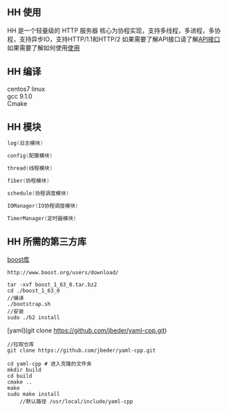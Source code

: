 ## HH 使用
HH 是一个轻量级的 HTTP 服务器
核心为协程实现，支持多线程，多进程，多协程，支持异步IO，支持HTTP/1.1和HTTP/2
如果需要了解API接口请了解[API接口](https://github.com/jk-zjz/HH/blob/master/API%E6%8E%A5%E5%8F%A3%E6%96%87%E6%A1%A3.md)  
如果需要了解如何使用[使用](https://github.com/jk-zjz/HH/blob/master/hh%E6%9C%8D%E5%8A%A1%E5%99%A8%E6%A1%86%E6%9E%B6.md)  
## HH 编译
centos7 linux  
gcc 9.1.0  
Cmake
## HH 模块
```c++
log(日志模块)

config(配置模块)

thread(线程模块)

fiber(协程模块)

schedule(协程调度模块) 

IOManager(IO协程调度模块)

TimerManager(定时器模块)
```
## HH 所需的第三方库
[boost库](http://www.boost.org/users/download/)  
```
http://www.boost.org/users/download/

tar -xvf boost_1_63_0.tar.bz2
cd ./boost_1_63_0
//编译
./bootstrap.sh
//安装
sudo ./b2 install
```
[yaml](git clone https://github.com/jbeder/yaml-cpp.git)  
```
//拉取仓库
git clone https://github.com/jbeder/yaml-cpp.git

cd yaml-cpp # 进入克隆的文件夹
mkdir build
cd build
cmake ..
make
sudo make install
    //默认路径 /usr/local/include/yaml-cpp
```


